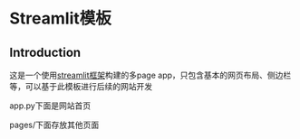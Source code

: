 # Streamlit模板

## Introduction

这是一个使用[streamlit框架](https://streamlit.io/)构建的多page app，只包含基本的网页布局、侧边栏等，可以基于此模板进行后续的网站开发

app.py下面是网站首页

pages/下面存放其他页面
